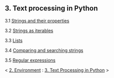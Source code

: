 ## 3. Text processing in Python

3.1 [Strings and their properties](compare-search.md)

3.2 [Strings as iterables](iterables.md)

3.3 [Lists](lists.md)

3.4 [Comparing and searching strings](compare-search.md)

3.5 [Regular expressions](regex.md)

\< [2. Environment](\setup.md) : [3. Text Processing in Python](properties.md) \>
